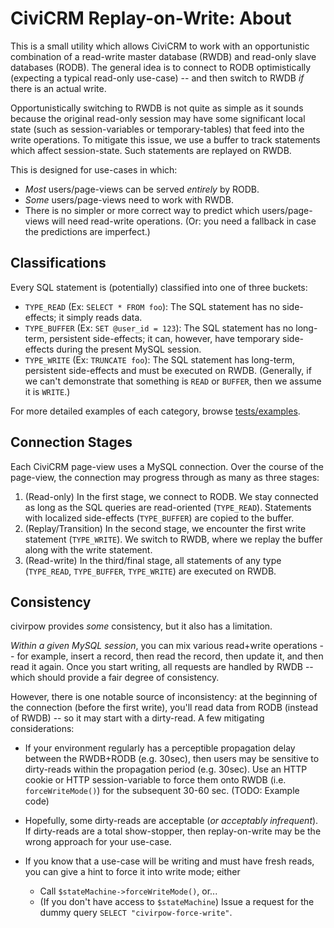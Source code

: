 # CiviCRM Replay-on-Write: About

This is a small utility which allows CiviCRM to work with an opportunistic
combination of a read-write master database (RWDB) and read-only slave
databases (RODB).  The general idea is to connect to RODB optimistically
(expecting a typical read-only use-case) -- and then switch to RWDB *if*
there is an actual write.

Opportunistically switching to RWDB is not quite as simple as it sounds because
the original read-only session may have some significant local state (such
as session-variables or temporary-tables) that feed into the write
operations.  To mitigate this issue, we use a buffer to track statements which
affect session-state.  Such statements are replayed on RWDB.

This is designed for use-cases in which:

* *Most* users/page-views can be served *entirely* by RODB.
* *Some* users/page-views need to work with RWDB.
* There is no simpler or more correct way to predict which users/page-views will need read-write operations.
  (Or: you need a fallback in case the predictions are imperfect.)

## Classifications

Every SQL statement is (potentially) classified into one of three buckets:

* `TYPE_READ` (Ex: `SELECT * FROM foo`): The SQL statement has no side-effects; it simply reads data.
* `TYPE_BUFFER` (Ex: `SET @user_id = 123`): The SQL statement has no long-term, persistent side-effects; it can,
  however, have temporary side-effects during the present MySQL session.
* `TYPE_WRITE` (Ex: `TRUNCATE foo`): The SQL statement has long-term, persistent side-effects and must be
   executed on RWDB. (Generally, if we can't demonstrate that something is `READ` or `BUFFER`,
   then we assume it is `WRITE`.)

For more detailed examples of each category, browse [tests/examples](/tests/examples).

## Connection Stages

Each CiviCRM page-view uses a MySQL connection. Over the course of the page-view, the connection may progress through
as many as three stages:

1. (Read-only) In the first stage, we connect to RODB. We stay connected
  as long as the SQL queries are read-oriented (`TYPE_READ`). Statements
  with localized side-effects (`TYPE_BUFFER`) are copied to the buffer.
2. (Replay/Transition) In the second stage, we encounter the first write statement
  (`TYPE_WRITE`).  We switch to RWDB, where we replay the buffer
  along with the write statement.
3. (Read-write) In the third/final stage, all statements of any type (`TYPE_READ`,
  `TYPE_BUFFER`, `TYPE_WRITE`) are executed on RWDB.

## Consistency

civirpow provides *some* consistency, but it also has a limitation.

*Within a given MySQL session*, you can mix various read+write operations --
for example, insert a record, then read the record, then update it, and then read
it again.  Once you start writing, all requests are handled by RWDB -- which
should provide a fair degree of consistency.

However, there is one notable source of inconsistency: at the beginning of
the connection (before the first write), you'll read data from RODB (instead
of RWDB) -- so it may start with a dirty-read.  A few mitigating
considerations:

* If your environment regularly has a perceptible propagation delay between the RWDB+RODB (e.g.  30sec), then users
  may be sensitive to dirty-reads within the propagation period (e.g.  30sec).  Use an HTTP cookie or HTTP
  session-variable to force them onto RWDB (i.e. `forceWriteMode()`) for the subsequent 30-60 sec.  (TODO:
  Example code)

* Hopefully, some dirty-reads are acceptable (*or acceptably infrequent*). If dirty-reads are a total show-stopper, then
  replay-on-write may be the wrong approach for your use-case.

* If you know that a use-case will be writing and must have fresh reads, you can give a hint
  to force it into write mode; either
    * Call `$stateMachine->forceWriteMode()`, or...
    * (If you don't have access to `$stateMachine`) Issue a request for the dummy query
      `SELECT "civirpow-force-write"`.

